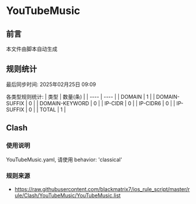 # YouTubeMusic

## 前言
本文件由脚本自动生成

## 规则统计
最后同步时间: 2025年02月25日 09:09

各类型规则统计:
| 类型 | 数量(条)  | 
| ---- | ----  |
| DOMAIN | 1 | 
| DOMAIN-SUFFIX | 0 | 
| DOMAIN-KEYWORD | 0 | 
| IP-CIDR | 0 | 
| IP-CIDR6 | 0 | 
| IP-SUFFIX | 0 | 
| TOTAL | 1 | 
## Clash 
### 使用说明 
YouTubeMusic.yaml, 请使用 behavior: 'classical' 
### 规则来源 
- https://raw.githubusercontent.com/blackmatrix7/ios_rule_script/master/rule/Clash/YouTubeMusic/YouTubeMusic.list 
